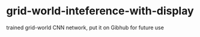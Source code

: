 # grid-world-inteference-with-display
trained grid-world CNN network, put it on Gibhub for future use
